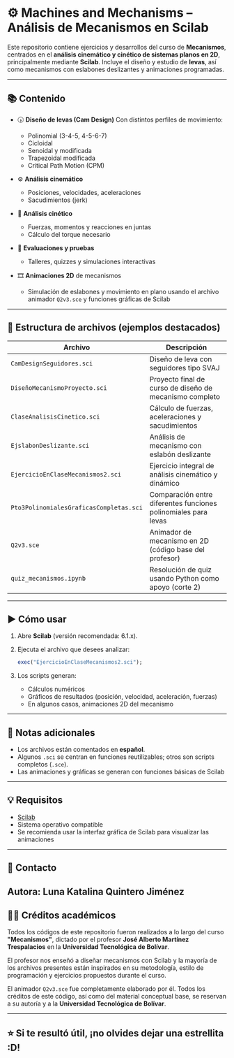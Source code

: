 # ⚙️ Machines and Mechanisms – Análisis de Mecanismos en Scilab

Este repositorio contiene ejercicios y desarrollos del curso de **Mecanismos**, centrados en el **análisis cinemático y cinético de sistemas planos en 2D**, principalmente mediante **Scilab**. Incluye el diseño y estudio de **levas**, así como mecanismos con eslabones deslizantes y animaciones programadas.

---

## 📚 Contenido

* 🕠 **Diseño de levas (Cam Design)**
  Con distintos perfiles de movimiento:

  * Polinomial (3-4-5, 4-5-6-7)
  * Cicloidal
  * Senoidal y modificada
  * Trapezoidal modificada
  * Critical Path Motion (CPM)

* ⚙️ **Análisis cinemático**

  * Posiciones, velocidades, aceleraciones
  * Sacudimientos (jerk)

* 🧮 **Análisis cinético**

  * Fuerzas, momentos y reacciones en juntas
  * Cálculo del torque necesario

* 🪪 **Evaluaciones y pruebas**

  * Talleres, quizzes y simulaciones interactivas

* 🎞️ **Animaciones 2D** de mecanismos

  * Simulación de eslabones y movimiento en plano usando el archivo animador `Q2v3.sce` y funciones gráficas de Scilab

---

## 📁 Estructura de archivos (ejemplos destacados)

| Archivo                                 | Descripción                                                    |
| --------------------------------------- | -------------------------------------------------------------- |
| `CamDesignSeguidores.sci`               | Diseño de leva con seguidores tipo SVAJ                        |
| `DiseñoMecanismoProyecto.sci`           | Proyecto final de curso de diseño de mecanismo completo        |
| `ClaseAnalisisCinetico.sci`             | Cálculo de fuerzas, aceleraciones y sacudimientos              |
| `EjslabonDeslizante.sci`                | Análisis de mecanismo con eslabón deslizante                   |
| `EjercicioEnClaseMecanismos2.sci`       | Ejercicio integral de análisis cinemático y dinámico           |
| `Pto3PolinomialesGraficasCompletas.sci` | Comparación entre diferentes funciones polinomiales para levas |
| `Q2v3.sce`                              | Animador de mecanismo en 2D (código base del profesor)         |
| `quiz_mecanismos.ipynb`                 | Resolución de quiz usando Python como apoyo (corte 2)          |

---

## ▶️ Cómo usar

1. Abre **Scilab** (versión recomendada: 6.1.x).

2. Ejecuta el archivo que desees analizar:

   ```scilab
   exec("EjercicioEnClaseMecanismos2.sci");
   ```

3. Los scripts generan:

   * Cálculos numéricos
   * Gráficos de resultados (posición, velocidad, aceleración, fuerzas)
   * En algunos casos, animaciones 2D del mecanismo

---

## 📌 Notas adicionales

* Los archivos están comentados en **español**.
* Algunos `.sci` se centran en funciones reutilizables; otros son scripts completos (`.sce`).
* Las animaciones y gráficas se generan con funciones básicas de Scilab 
---

## 💡 Requisitos

* [Scilab](https://www.scilab.org/)
* Sistema operativo compatible
* Se recomienda usar la interfaz gráfica de Scilab para visualizar las animaciones

---

## 📩 Contacto

Autora: **Luna Katalina Quintero Jiménez**
---

## 👨‍🏫 Créditos académicos

Todos los códigos de este repositorio fueron realizados a lo largo del curso **"Mecanismos"**, dictado por el profesor **José Alberto Martínez Trespalacios** en la **Universidad Tecnológica de Bolívar**.

El profesor nos enseñó a diseñar mecanismos con Scilab y la mayoría de los archivos presentes están inspirados en su metodología, estilo de programación y ejercicios propuestos durante el curso.

El animador `Q2v3.sce` fue completamente elaborado por él. Todos los créditos de este código, así como del material conceptual base, se reservan a su autoría y a la **Universidad Tecnológica de Bolívar**.

---

## ⭐ Si te resultó útil, ¡no olvides dejar una estrellita :D!

